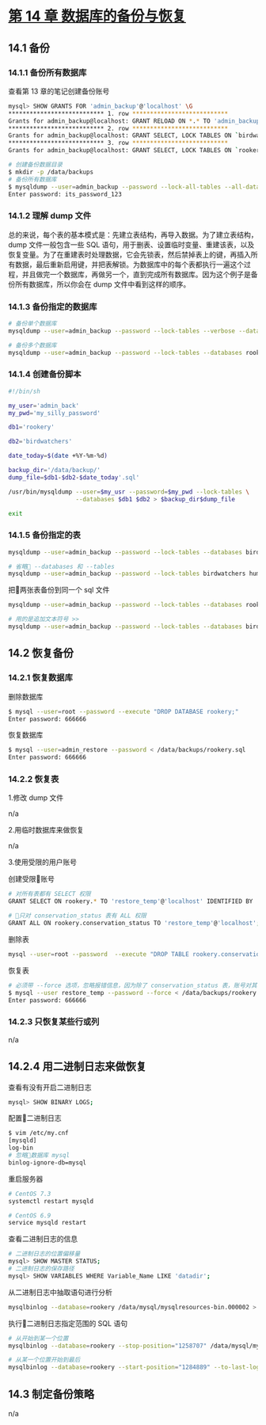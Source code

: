 # [第 14 章 数据库的备份与恢复](https://mrhuangyuhui.gitee.io/books/IXgJLG_files/text/part0000_split_119.html)

## 14.1 备份

### 14.1.1 备份所有数据库

查看第 13 章的笔记创建备份账号

```bash
mysql> SHOW GRANTS FOR 'admin_backup'@'localhost' \G
*************************** 1. row ***************************
Grants for admin_backup@localhost: GRANT RELOAD ON *.* TO 'admin_backup'@'localhost' IDENTIFIED BY PASSWORD '*991FED00CF4087029C26D3BB061E5E1D02015604'
*************************** 2. row ***************************
Grants for admin_backup@localhost: GRANT SELECT, LOCK TABLES ON `birdwatchers`.* TO 'admin_backup'@'localhost'
*************************** 3. row ***************************
Grants for admin_backup@localhost: GRANT SELECT, LOCK TABLES ON `rookery`.* TO 'admin_backup'@'localhost'
```

```bash
# 创建备份数据目录
$ mkdir -p /data/backups
# 备份所有数据库
$ mysqldump --user=admin_backup --password --lock-all-tables --all-databases > /data/backups/all-dbs.sql
Enter password: its_password_123
```

### 14.1.2 理解 dump 文件

总的来说，每个表的基本模式是：先建立表结构，再导入数据。为了建立表结构，dump 文件一般包含一些 SQL 语句，用于删表、设置临时变量、重建该表，以及恢复变量。为了在重建表时处理数据，它会先锁表，然后禁掉表上的键，再插入所有数据，最后重新启用键，并把表解锁。为数据库中的每个表都执行一遍这个过程，并且做完一个数据库，再做另一个，直到完成所有数据库。因为这个例子是备份所有数据库，所以你会在 dump 文件中看到这样的顺序。

### 14.1.3 备份指定的数据库

```bash
# 备份单个数据库
mysqldump --user=admin_backup --password --lock-tables --verbose --databases rookery > /data/backups/rookery.sql

# 备份多个数据库
mysqldump --user=admin_backup --password --lock-tables --databases rookery birdwatchers > /data/backups/rookery-birdwatchers.sql
```

### 14.1.4 创建备份脚本

```bash
#!/bin/sh

my_user='admin_back'
my_pwd='my_silly_password'

db1='rookery'

db2='birdwatchers'

date_today=$(date +%Y-%m-%d)

backup_dir='/data/backup/'
dump_file=$db1-$db2-$date_today'.sql'

/usr/bin/mysqldump --user=$my_usr --password=$my_pwd --lock-tables \
                   --databases $db1 $db2 > $backup_dir$dump_file

exit
```

### 14.1.5 备份指定的表

```bash
mysqldump --user=admin_backup --password --lock-tables --databases birdwatchers --tables humans > /data/backups/birdwatchers-humans.sql

# 省略 --databases 和 --tables
mysqldump --user=admin_backup --password --lock-tables birdwatchers humans > /data/backups/birdwatchers-humans.sql
```

把两张表备份到同一个 sql 文件

```bash
mysqldump --user=admin_backup --password --lock-tables --databases rookery --tables birds > /data/backups/birds-humans.sql

# 用的是追加文本符号 >>
mysqldump --user=admin_backup --password --lock-tables --databases birdwatchers --tables humans >> /data/backups/birds-humans.sql
```

## 14.2 恢复备份

### 14.2.1 恢复数据库

删除数据库

```bash
$ mysql --user=root --password --execute "DROP DATABASE rookery;"
Enter password: 666666
```

恢复数据库

```bash
$ mysql --user=admin_restore --password < /data/backups/rookery.sql
Enter password: 666666
```

### 14.2.2 恢复表

1.修改 dump 文件

n/a

2.用临时数据库来做恢复

n/a

3.使用受限的用户账号

创建受限账号

```bash
# 对所有表都有 SELECT 权限
GRANT SELECT ON rookery.* TO 'restore_temp'@'localhost' IDENTIFIED BY '666666';

# 只对 conservation_status 表有 ALL 权限
GRANT ALL ON rookery.conservation_status TO 'restore_temp'@'localhost';
```

删除表

```bash
mysql --user=root --password  --execute "DROP TABLE rookery.conservation_status;"
```

恢复表

```bash
# 必须带 --force 选项，忽略报错信息，因为除了 conservation_status 表，账号对其他表没有权限，会因错误而停止执行。
$ mysql --user restore_temp --password --force < /data/backups/rookery.sql
Enter password: 666666
```

### 14.2.3 只恢复某些行或列

n/a

## 14.2.4 用二进制日志来做恢复

查看有没有开启二进制日志

```bash
mysql> SHOW BINARY LOGS;
```

配置二进制日志

```bash
$ vim /etc/my.cnf
[mysqld]
log-bin
# 忽略数据库 mysql
binlog-ignore-db=mysql
```

重启服务器

```bash
# CentOS 7.3
systemctl restart mysqld

# CentOS 6.9
service mysqld restart
```

查看二进制日志的信息

```bash
# 二进制日志的位置偏移量
mysql> SHOW MASTER STATUS;
# 二进制日志的保存路径
mysql> SHOW VARIABLES WHERE Variable_Name LIKE 'datadir';
```

从二进制日志中抽取语句进行分析

```bash
mysqlbinlog --database=rookery /data/mysql/mysqlresources-bin.000002 > recovery-research.txt
```

执行二进制日志指定范围的 SQL 语句

```bash
# 从开始到某一个位置
mysqlbinlog --database=rookery --stop-position="1258707" /data/mysql/mysqlresources-bin.000002 | mysql --user=admin_restore --password

# 从某一个位置开始到最后
mysqlbinlog --database=rookery --start-position="1284889" --to-last-log /data/mysql/mysqlresources-bin.000002 | mysql --user=admin_restore --password
```

## 14.3 制定备份策略

n/a